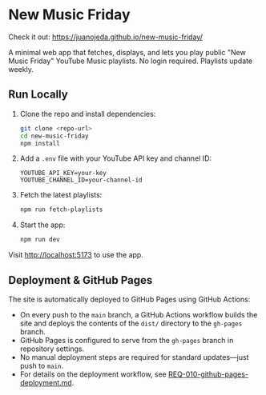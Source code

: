 # New Music Friday

Check it out: https://juanojeda.github.io/new-music-friday/

A minimal web app that fetches, displays, and lets you play public "New Music Friday" YouTube Music playlists. No login required. Playlists update weekly.

## Run Locally

1. Clone the repo and install dependencies:
   ```sh
   git clone <repo-url>
   cd new-music-friday
   npm install
   ```
2. Add a `.env` file with your YouTube API key and channel ID:
   ```env
   YOUTUBE_API_KEY=your-key
   YOUTUBE_CHANNEL_ID=your-channel-id
   ```
3. Fetch the latest playlists:
   ```sh
   npm run fetch-playlists
   ```
4. Start the app:
   ```sh
   npm run dev
   ```

Visit [http://localhost:5173](http://localhost:5173) to use the app.

## Deployment & GitHub Pages

The site is automatically deployed to GitHub Pages using GitHub Actions:

- On every push to the `main` branch, a GitHub Actions workflow builds the site and deploys the contents of the `dist/` directory to the `gh-pages` branch.
- GitHub Pages is configured to serve from the `gh-pages` branch in repository settings.
- No manual deployment steps are required for standard updates—just push to `main`.
- For details on the deployment workflow, see [REQ-010-github-pages-deployment.md](docs/requirements/REQ-010-github-pages-deployment.md).
